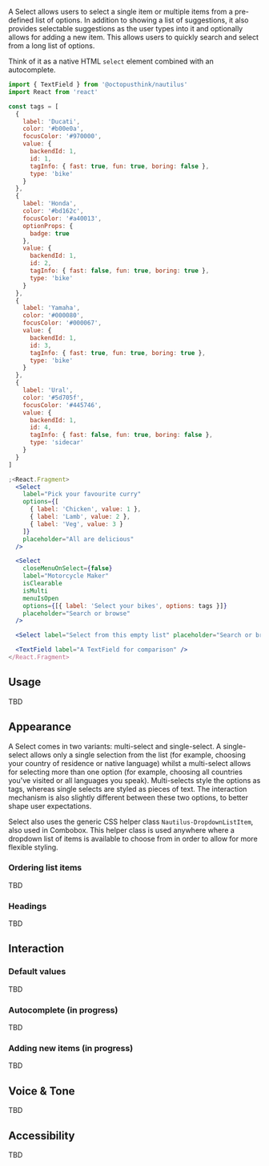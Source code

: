 A Select allows users to select a single item or multiple items from a pre-defined list of options. In addition to showing a list of suggestions, it also provides selectable suggestions as the user types into it and optionally allows for adding a new item. This allows users to quickly search and select from a long list of options.

Think of it as a native HTML `select` element combined with an autocomplete.

```jsx
import { TextField } from '@octopusthink/nautilus'
import React from 'react'

const tags = [
  {
    label: 'Ducati',
    color: '#b00e0a',
    focusColor: '#970000',
    value: {
      backendId: 1,
      id: 1,
      tagInfo: { fast: true, fun: true, boring: false },
      type: 'bike'
    }
  },
  {
    label: 'Honda',
    color: '#bd162c',
    focusColor: '#a40013',
    optionProps: {
      badge: true
    },
    value: {
      backendId: 1,
      id: 2,
      tagInfo: { fast: false, fun: true, boring: true },
      type: 'bike'
    }
  },
  {
    label: 'Yamaha',
    color: '#000080',
    focusColor: '#000067',
    value: {
      backendId: 1,
      id: 3,
      tagInfo: { fast: true, fun: true, boring: true },
      type: 'bike'
    }
  },
  {
    label: 'Ural',
    color: '#5d705f',
    focusColor: '#445746',
    value: {
      backendId: 1,
      id: 4,
      tagInfo: { fast: false, fun: true, boring: false },
      type: 'sidecar'
    }
  }
]

;<React.Fragment>
  <Select
    label="Pick your favourite curry"
    options={[
      { label: 'Chicken', value: 1 },
      { label: 'Lamb', value: 2 },
      { label: 'Veg', value: 3 }
    ]}
    placeholder="All are delicious"
  />

  <Select
    closeMenuOnSelect={false}
    label="Motorcycle Maker"
    isClearable
    isMulti
    menuIsOpen
    options={[{ label: 'Select your bikes', options: tags }]}
    placeholder="Search or browse"
  />

  <Select label="Select from this empty list" placeholder="Search or browse" />

  <TextField label="A TextField for comparison" />
</React.Fragment>
```

## Usage

TBD

## Appearance

A Select comes in two variants: multi-select and single-select. A single-select allows only a single selection from the list (for example, choosing your country of residence or native language) whilst a multi-select allows for selecting more than one option (for example, choosing all countries you've visited or all languages you speak). Multi-selects style the options as tags, whereas single selects are styled as pieces of text. The interaction mechanism is also slightly different between these two options, to better shape user expectations.

Select also uses the generic CSS helper class `Nautilus-DropdownListItem`, also used in Combobox. This helper class is used anywhere where a dropdown list of items is available to choose from in order to allow for more flexible styling.

### Ordering list items

TBD

### Headings

TBD

## Interaction

### Default values

TBD

### Autocomplete (in progress)

TBD

### Adding new items (in progress)

TBD

## Voice & Tone

TBD

## Accessibility

TBD
